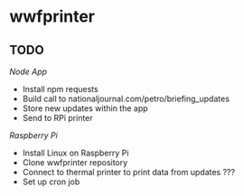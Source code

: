 # wwfprinter

## TODO

*Node App* 
- Install npm requests
- Build call to nationaljournal.com/petro/briefing_updates
- Store new updates within the app
- Send to RPi printer

*Raspberry Pi*
- Install Linux on Raspberry Pi
- Clone wwfprinter repository
- Connect to thermal printer to print data from updates ???
- Set up cron job
